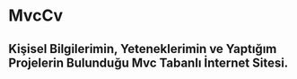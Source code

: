 # MvcCv

## Kişisel Bilgilerimin, Yeteneklerimin ve Yaptığım Projelerin Bulunduğu Mvc Tabanlı İnternet Sitesi.
